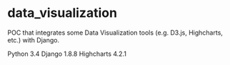# data_visualization
POC that integrates some Data Visualization tools (e.g. D3.js, Highcharts, etc.) with Django.

Python 3.4
Django 1.8.8
Highcharts 4.2.1
